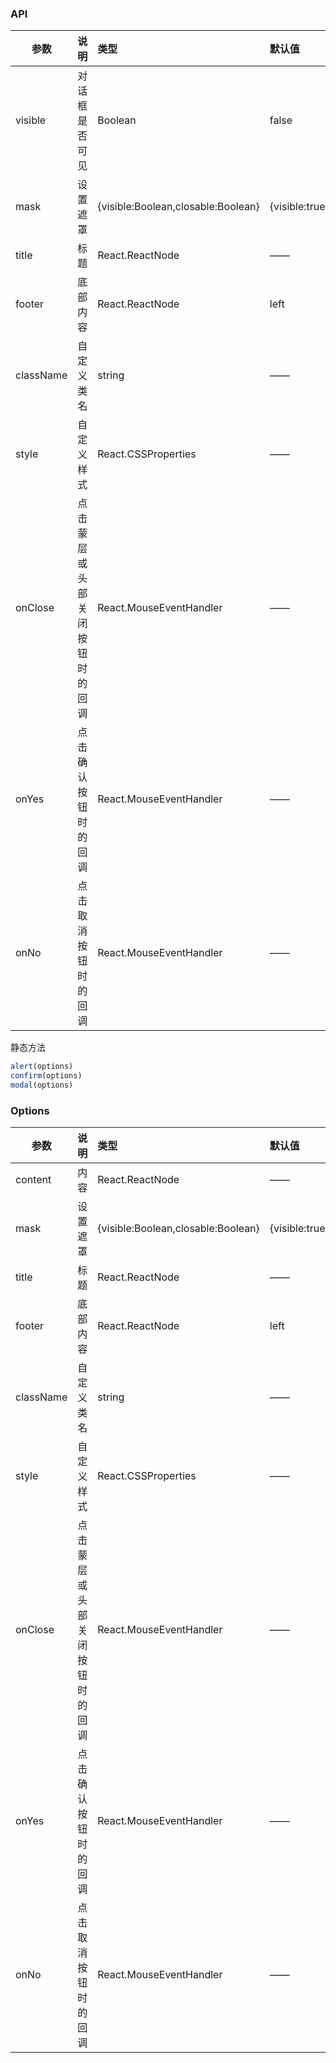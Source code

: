 ### API

| 参数         |说明        |类型 |默认值 |可选值 |
| ------------ | :----------------|:------- | :----- | :----- |
| visible   |对话框是否可见 |Boolean |false|true|
| mask         |设置遮罩 |{visible:Boolean,closable:Boolean} |{visible:true,closable:true} |—— |
| title         |标题 |React.ReactNode |—— |—— |
| footer |底部内容 |React.ReactNode |left |right |
| className      |自定义类名  |string |—— |—— |
| style      |自定义样式  |React.CSSProperties |—— |—— |
| onClose    | 点击蒙层或头部关闭按钮时的回调 |   React.MouseEventHandler |—— |—— |
| onYes    | 点击确认按钮时的回调 |  React.MouseEventHandler |—— |—— |
| onNo    | 点击取消按钮时的回调 |  React.MouseEventHandler |—— |—— |

静态方法

```javascript
alert(options)
confirm(options)
modal(options)
```
### Options

| 参数         |说明        |类型 |默认值 |可选值 |
| ------------ | :----------------|:------- | :----- | :----- |
| content         |内容 |React.ReactNode |—— |—— |
| mask         |设置遮罩 |{visible:Boolean,closable:Boolean} |{visible:true,closable:true} |—— |
| title         |标题 |React.ReactNode |—— |—— |
| footer |底部内容 |React.ReactNode |left |right |
| className      |自定义类名  |string |—— |—— |
| style      |自定义样式  |React.CSSProperties |—— |—— |
| onClose    | 点击蒙层或头部关闭按钮时的回调 |   React.MouseEventHandler |—— |—— |
| onYes    | 点击确认按钮时的回调 |  React.MouseEventHandler |—— |—— |
| onNo    | 点击取消按钮时的回调 |  React.MouseEventHandler |—— |—— |